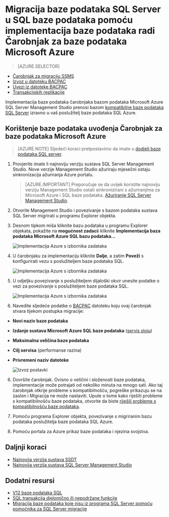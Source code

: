 <properties
   pageTitle="Migracija baze podataka SQL Server u SQL baze podataka pomoću implementacija baze podataka radi Čarobnjak za baze podataka Microsoft Azure | Microsoft Azure"
   description="Microsoft Azure SQL baze podataka, Migracija baze podataka, čarobnjak za baze podataka Microsoft Azure"
   services="sql-database"
   documentationCenter=""
   authors="CarlRabeler"
   manager="jhubbard"
   editor=""/>

<tags
   ms.service="sql-database"
   ms.devlang="NA"
   ms.topic="article"
   ms.tgt_pltfrm="NA"
   ms.workload="sqldb-migrate"
   ms.date="08/24/2016"
   ms.author="carlrab"/>

# <a name="migrate-sql-server-database-to-sql-database-using-deploy-database-to-microsoft-azure-database-wizard"></a>Migracija baze podataka SQL Server u SQL baze podataka pomoću implementacija baze podataka radi Čarobnjak za baze podataka Microsoft Azure


> [AZURE.SELECTOR]
- [Čarobnjak za migraciju SSMS](sql-database-cloud-migrate-compatible-using-ssms-migration-wizard.md)
- [Izvoz u datoteku BACPAC](sql-database-cloud-migrate-compatible-export-bacpac-ssms.md)
- [Uvezi iz datoteke BACPAC](sql-database-cloud-migrate-compatible-import-bacpac-ssms.md)
- [Transakcijskih replikacije](sql-database-cloud-migrate-compatible-using-transactional-replication.md)

Implementacija baze podataka čarobnjaka bazom podataka Microsoft Azure SQL Server Management Studio prenosi bazom [kompatibilne baze podataka SQL Server](sql-database-cloud-migrate.md) izravno u vaš poslužitelj baze podataka SQL Azure.

## <a name="use-the-deploy-database-to-microsoft-azure-database-wizard"></a>Korištenje baze podataka uvođenja Čarobnjak za baze podataka Microsoft Azure

> [AZURE.NOTE] Sljedeći koraci pretpostavimo da imate u [dodjeli baze podataka SQL server](https://azure.microsoft.com/documentation/learning-paths/sql-database-training-learn-sql-database/).

1. Provjerite imate li najnoviju verziju sustava SQL Server Management Studio. Nove verzije Management Studio ažuriraju mjesečni ostaju sinkronizacija ažuriranja Azure portalu.

    > [AZURE.IMPORTANT] Preporučuje se da uvijek koristite najnoviju verziju Management Studio ostati sinkronizirani s ažuriranjima za Microsoft Azure i SQL baze podataka. [Ažuriranje SQL Server Management Studio](https://msdn.microsoft.com/library/mt238290.aspx).

2. Otvorite Management Studio i povezivanje s bazom podataka sustava SQL Server migrirati u programu Explorer objekta.
3. Desnom tipkom miša kliknite bazu podataka u programu Explorer objekata, pokažite na **mogućnost zadaci**i kliknite **Implementacija baza podataka Microsoft Azure SQL bazu podataka...**

    ![Implementacija Azure s izbornika zadataka](./media/sql-database-cloud-migrate/MigrateUsingDeploymentWizard01.png)

4.  U čarobnjaku za implementaciju kliknite **Dalje**, a zatim **Poveži** s konfigurirati vezu s poslužiteljem baze podataka SQL.

    ![Implementacija Azure s izbornika zadataka](./media/sql-database-cloud-migrate/MigrateUsingDeploymentWizard002.png)

5. U odjeljku povezivanje s poslužiteljem dijaloški okvir unesite podatke o vezi za povezivanje s poslužiteljem baze podataka SQL.

    ![Implementacija Azure s izbornika zadataka](./media/sql-database-cloud-migrate/MigrateUsingDeploymentWizard00.png)

5.  Navedite sljedeće podatke o [BACPAC](https://msdn.microsoft.com/library/ee210546.aspx#Anchor_4) datoteku koju ovaj čarobnjak stvara tijekom postupka migracije:

 - **Novi naziv baze podataka** 
 - **Izdanje sustava Microsoft Azure SQL baze podataka** ([servis sloju](sql-database-service-tiers.md))
 - **Maksimalna veličina baze podataka**
 - **Cilj servisa** (performanse razina)
 - **Privremeni naziv datoteke**  

    ![Izvoz postavki](./media/sql-database-cloud-migrate/MigrateUsingDeploymentWizard02.png)

6.  Dovršite čarobnjak. Ovisno o veličini i složenosti baze podataka, implementacije može potrajati od nekoliko minuta na mnogo sati. Ako taj čarobnjak otkrije probleme s kompatibilnošću, pogreške prikazuju se na zaslon i Migracija ne može nastaviti. Upute o tome kako riješiti probleme s kompatibilnošću baze podataka, otvorite da biste [riješili probleme s kompatibilnošću baze podataka](sql-database-cloud-migrate-fix-compatibility-issues.md).

7.  Pomoću programa Explorer objekta, povezivanje s migriranim bazu podataka poslužitelja baze podataka SQL Azure.
8.  Pomoću portala za Azure prikaz baze podataka i njezina svojstva.

## <a name="next-steps"></a>Daljnji koraci

- [Najnovija verzija sustava SSDT](https://msdn.microsoft.com/library/mt204009.aspx)
- [Najnovija verzija sustava SQL Server Management Studio](https://msdn.microsoft.com/library/mt238290.aspx)

## <a name="additional-resources"></a>Dodatni resursi

- [V12 baze podataka SQL](sql-database-v12-whats-new.md)
- [SQL transakcija djelomično ili nepodržane funkcije](sql-database-transact-sql-information.md)
- [Migracija baze podataka koje nisu iz programa SQL Server pomoću pomoćnika za SQL Server migracije](http://blogs.msdn.com/b/ssma/)
